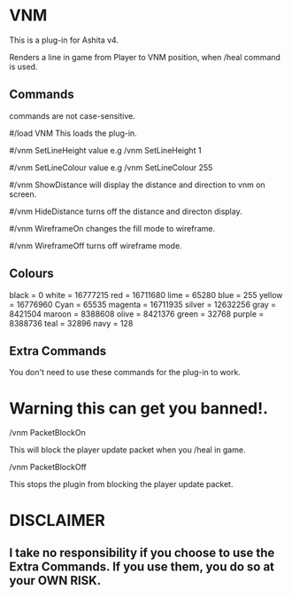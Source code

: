 # VNM

This is a plug-in for Ashita v4.

Renders a line in game from Player to VNM position, when /heal command is used.

## Commands 
commands are not case-sensitive.


#/load VNM
This loads the plug-in.

#/vnm SetLineHeight value
e.g /vnm SetLineHeight 1

#/vnm SetLineColour value
e.g /vnm SetLineColour 255

#/vnm ShowDistance
will display the distance and direction to vnm on screen.

#/vnm HideDistance
turns off the distance and directon display.

#/vnm WireframeOn
changes the fill mode to wireframe.

#/vnm WireframeOff
turns off wireframe mode.




## Colours 
black   = 0
white   = 16777215
red     = 16711680
lime    = 65280
blue    = 255
yellow  = 16776960 
Cyan    = 65535
magenta = 16711935
silver  = 12632256
gray    = 8421504
maroon  = 8388608
olive   = 8421376
green   = 32768
purple  = 8388736
teal    = 32896
navy    = 128


## Extra Commands
You don't need to use these commands for the plug-in to work.

# Warning this can get you banned!.
/vnm PacketBlockOn

This will block the player update packet when you /heal in game.

/vnm PacketBlockOff

This stops the plugin from blocking the player update packet.


# DISCLAIMER

## I take no responsibility if you choose to use the Extra Commands. If you use them, you do so at your OWN RISK.
